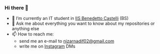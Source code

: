 ### Hi there 👋

- 🔭 I’m currently an IT student in [IIS Benedetto Castelli](https://www.iiscastelli.edu.it) (BS)
- 💬 Ask me about everything you want to know about my repositories or anything else
- 📫 How to reach me:
    - send me an e-mail to nizarnadif02@gmail.com
    - write me on [Instagram](https://www.instagram.com/nizar.nadif/) DMs
